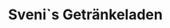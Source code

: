 ---
title: "Sveni`s Getränkeladen"
url: /radegast/sveni-s-getraenkeladen-sandberg/
shop: Spirituosen
---